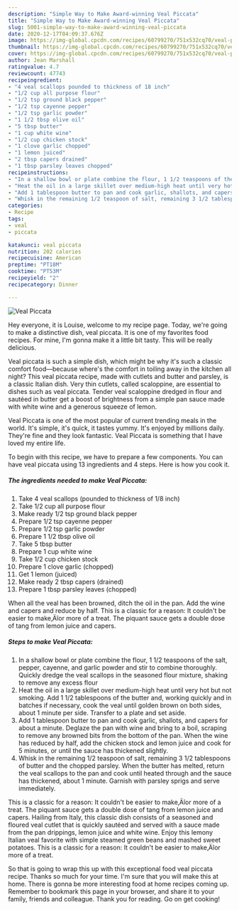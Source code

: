 ```yaml
---
description: "Simple Way to Make Award-winning Veal Piccata"
title: "Simple Way to Make Award-winning Veal Piccata"
slug: 5001-simple-way-to-make-award-winning-veal-piccata
date: 2020-12-17T04:09:37.676Z
image: https://img-global.cpcdn.com/recipes/60799270/751x532cq70/veal-piccata-recipe-main-photo.jpg
thumbnail: https://img-global.cpcdn.com/recipes/60799270/751x532cq70/veal-piccata-recipe-main-photo.jpg
cover: https://img-global.cpcdn.com/recipes/60799270/751x532cq70/veal-piccata-recipe-main-photo.jpg
author: Jean Marshall
ratingvalue: 4.7
reviewcount: 47743
recipeingredient:
- "4 veal scallops pounded to thickness of 18 inch"
- "1/2 cup all purpose flour"
- "1/2 tsp ground black pepper"
- "1/2 tsp cayenne pepper"
- "1/2 tsp garlic powder"
- "1 1/2 tbsp olive oil"
- "5 tbsp butter"
- "1 cup white wine"
- "1/2 cup chicken stock"
- "1 clove garlic chopped"
- "1 lemon juiced"
- "2 tbsp capers drained"
- "1 tbsp parsley leaves chopped"
recipeinstructions:
- "In a shallow bowl or plate combine the flour, 1 1/2 teaspoons of the salt, pepper, cayenne, and garlic powder and stir to combine thoroughly. Quickly dredge the veal scallops in the seasoned flour mixture, shaking to remove any excess flour"
- "Heat the oil in a large skillet over medium-high heat until very hot but not smoking. Add 1 1/2 tablespoons of the butter and, working quickly and in batches if necessary, cook the veal until golden brown on both sides, about 1 minute per side. Transfer to a plate and set aside."
- "Add 1 tablespoon butter to pan and cook garlic, shallots, and capers for about a minute. Deglaze the pan with wine and bring to a boil, scraping to remove any browned bits from the bottom of the pan. When the wine has reduced by half, add the chicken stock and lemon juice and cook for 5 minutes, or until the sauce has thickened slightly."
- "Whisk in the remaining 1/2 teaspoon of salt, remaining 3 1/2 tablespoons of butter and the chopped parsley. When the butter has melted, return the veal scallops to the pan and cook until heated through and the sauce has thickened, about 1 minute. Garnish with parsley sprigs and serve immediately."
categories:
- Recipe
tags:
- veal
- piccata

katakunci: veal piccata 
nutrition: 202 calories
recipecuisine: American
preptime: "PT18M"
cooktime: "PT53M"
recipeyield: "2"
recipecategory: Dinner

---
```



![Veal Piccata](https://img-global.cpcdn.com/recipes/60799270/751x532cq70/veal-piccata-recipe-main-photo.jpg)

Hey everyone, it is Louise, welcome to my recipe page. Today, we're going to make a distinctive dish, veal piccata. It is one of my favorites food recipes. For mine, I'm gonna make it a little bit tasty. This will be really delicious.

Veal piccata is such a simple dish, which might be why it&#39;s such a classic comfort food—because where&#39;s the comfort in toiling away in the kitchen all night? This veal piccata recipe, made with cutlets and butter and parsley, is a classic Italian dish. Very thin cutlets, called scaloppine, are essential to dishes such as veal piccata. Tender veal scaloppine dredged in flour and sautéed in butter get a boost of brightness from a simple pan sauce made with white wine and a generous squeeze of lemon.

Veal Piccata is one of the most popular of current trending meals in the world. It's simple, it's quick, it tastes yummy. It's enjoyed by millions daily. They're fine and they look fantastic. Veal Piccata is something that I have loved my entire life.


To begin with this recipe, we have to prepare a few components. You can have veal piccata using 13 ingredients and 4 steps. Here is how you cook it.

<!--inarticleads1-->

##### The ingredients needed to make Veal Piccata:

1. Take 4 veal scallops (pounded to thickness of 1/8 inch)
1. Take 1/2 cup all purpose flour
1. Make ready 1/2 tsp ground black pepper
1. Prepare 1/2 tsp cayenne pepper
1. Prepare 1/2 tsp garlic powder
1. Prepare 1 1/2 tbsp olive oil
1. Take 5 tbsp butter
1. Prepare 1 cup white wine
1. Take 1/2 cup chicken stock
1. Prepare 1 clove garlic (chopped)
1. Get 1 lemon (juiced)
1. Make ready 2 tbsp capers (drained)
1. Prepare 1 tbsp parsley leaves (chopped)


When all the veal has been browned, ditch the oil in the pan. Add the wine and capers and reduce by half. This is a classic for a reason: It couldn&#39;t be easier to make‚Äîor more of a treat. The piquant sauce gets a double dose of tang from lemon juice and capers. 

<!--inarticleads2-->

##### Steps to make Veal Piccata:

1. In a shallow bowl or plate combine the flour, 1 1/2 teaspoons of the salt, pepper, cayenne, and garlic powder and stir to combine thoroughly. Quickly dredge the veal scallops in the seasoned flour mixture, shaking to remove any excess flour
1. Heat the oil in a large skillet over medium-high heat until very hot but not smoking. Add 1 1/2 tablespoons of the butter and, working quickly and in batches if necessary, cook the veal until golden brown on both sides, about 1 minute per side. Transfer to a plate and set aside.
1. Add 1 tablespoon butter to pan and cook garlic, shallots, and capers for about a minute. Deglaze the pan with wine and bring to a boil, scraping to remove any browned bits from the bottom of the pan. When the wine has reduced by half, add the chicken stock and lemon juice and cook for 5 minutes, or until the sauce has thickened slightly.
1. Whisk in the remaining 1/2 teaspoon of salt, remaining 3 1/2 tablespoons of butter and the chopped parsley. When the butter has melted, return the veal scallops to the pan and cook until heated through and the sauce has thickened, about 1 minute. Garnish with parsley sprigs and serve immediately.


This is a classic for a reason: It couldn&#39;t be easier to make‚Äîor more of a treat. The piquant sauce gets a double dose of tang from lemon juice and capers. Hailing from Italy, this classic dish consists of a seasoned and floured veal cutlet that is quickly sautéed and served with a sauce made from the pan drippings, lemon juice and white wine. Enjoy this lemony Italian veal favorite with simple steamed green beans and mashed sweet potatoes. This is a classic for a reason: It couldn&#39;t be easier to make‚Äîor more of a treat. 

So that is going to wrap this up with this exceptional food veal piccata recipe. Thanks so much for your time. I'm sure that you will make this at home. There is gonna be more interesting food at home recipes coming up. Remember to bookmark this page in your browser, and share it to your family, friends and colleague. Thank you for reading. Go on get cooking!
